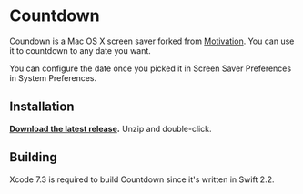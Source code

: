 # Countdown

Coundown is a Mac OS X screen saver forked from [Motivation](https://github.com/soffes/Motivation). You can use it to countdown to any date you want.

You can configure the date once you picked it in Screen Saver Preferences in System Preferences.


## Installation

**[Download the latest release](https://github.com/soffes/Countdown/releases).** Unzip and double-click.


## Building

Xcode 7.3 is required to build Countdown since it's written in Swift 2.2.

